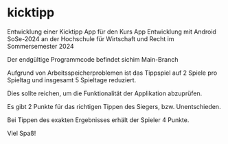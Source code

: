 # kicktipp
Entwicklung einer Kicktipp App für den Kurs App Entwicklung mit Android SoSe-2024 an der Hochschule für Wirtschaft und Recht im Sommersemester 2024

Der endgültige Programmcode befindet sichim Main-Branch

Aufgrund von Arbeitsspeicherproblemen ist das Tippspiel auf 2 Spiele pro Spieltag und insgesamt 5 Spieltage reduziert. 

Dies sollte reichen, um die Funktionalität der Applikation abzuprüfen.

Es gibt 2 Punkte für das richtigen Tippen des Siegers, bzw. Unentschieden.

Bei Tippen des exakten Ergebnisses erhält der Spieler 4 Punkte.

Viel Spaß!
